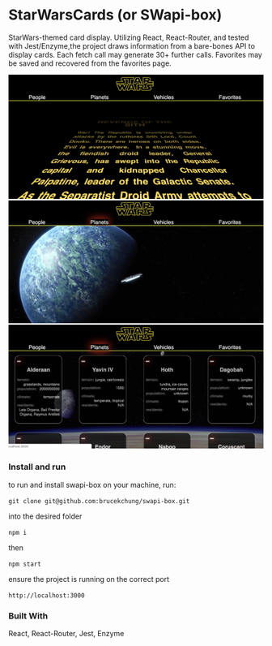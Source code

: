 # StarWarsCards (or SWapi-box)

StarWars-themed card display.  Utilizing React, React-Router, and tested with Jest/Enzyme,the project draws information from a bare-bones API to display cards.  Each fetch call may generate 30+ further calls.  Favorites may be saved and recovered from the favorites page.


![HomeScreen](/readme_images/swapi_loading.png?raw=true "Loading home screen")
![PlanetLoading](/readme_images/swapi_planets.png?raw=true "Video intro for planets tab")
![SWCards](/readme_images/swapi_cards.png?raw=true "Starwars information for planets")


### Install and run

to run and install swapi-box on your machine, run:

```git clone git@github.com:brucekchung/swapi-box.git```

into the desired folder

```npm i```

then

```npm start```

ensure the project is running on the correct port

```http://localhost:3000```


### Built With

React, React-Router, Jest, Enzyme

